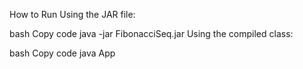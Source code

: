 How to Run
Using the JAR file:

bash
Copy code
java -jar FibonacciSeq.jar <integer>
Using the compiled class:

bash
Copy code
java App <integer>